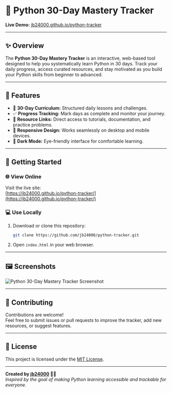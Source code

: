 # 🐍 Python 30-Day Mastery Tracker

**Live Demo:** [jb24000.github.io/python-tracker](https://jb24000.github.io/python-tracker/)

---

## ✨ Overview

The **Python 30-Day Mastery Tracker** is an interactive, web-based tool designed to help you systematically learn Python in 30 days. Track your daily progress, access curated resources, and stay motivated as you build your Python skills from beginner to advanced.

---

## 🚀 Features

- 📅 **30-Day Curriculum:** Structured daily lessons and challenges.
- ✅ **Progress Tracking:** Mark days as complete and monitor your journey.
- 🔗 **Resource Links:** Direct access to tutorials, documentation, and practice problems.
- 📱 **Responsive Design:** Works seamlessly on desktop and mobile devices.
- 🌙 **Dark Mode:** Eye-friendly interface for comfortable learning.

---

## 📖 Getting Started

### 🌐 View Online

Visit the live site:  
[https://jb24000.github.io/python-tracker/](https://jb24000.github.io/python-tracker/)

### 💻 Use Locally

1. Download or clone this repository:
    ```bash
    git clone https://github.com/jb24000/python-tracker.git
    ```
2. Open `index.html` in your web browser.

---

## 🖼️ Screenshots

![Python 30-Day Mastery Tracker Screenshot](https://placehold.co/800x400?text=Screenshot+Coming+Soon)

---

## 🤝 Contributing

Contributions are welcome!  
Feel free to submit issues or pull requests to improve the tracker, add new resources, or suggest features.

---

## 📄 License

This project is licensed under the [MIT License](LICENSE).

---

**Created by [jb24000](https://github.com/jb24000) 🧑‍💻**  
_Inspired by the goal of making Python learning accessible and trackable for everyone._
